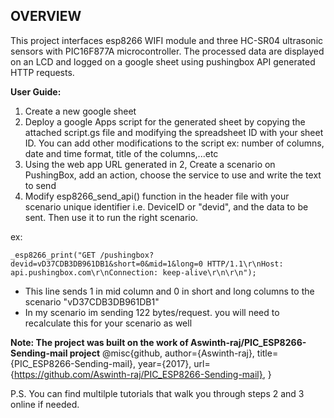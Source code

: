 ## OVERVIEW
This project interfaces esp8266 WIFI module and three HC-SR04 ultrasonic sensors with PIC16F877A microcontroller. The processed data are displayed on an LCD and logged on a google sheet using pushingbox API generated HTTP requests.

**User Guide:**
1) Create a new google sheet
2) Deploy a google Apps script for the generated sheet by copying the attached script.gs file and modifying the spreadsheet ID with your sheet ID. You can add other modifications to the script ex: number of columns, date and time format, title of the columns,...etc
3) Using the web app URL generated in 2, Create a scenario on PushingBox, add an action, choose the service to use and write the text to send
4) Modify esp8266_send_api() function in the header file with your scenario unique identifier i.e. DeviceID or "devid", and the data to be sent. Then use it to run the right scenario.

ex:
```
_esp8266_print("GET /pushingbox?devid=vD37CDB3DB961DB1&short=0&mid=1&long=0 HTTP/1.1\r\nHost: api.pushingbox.com\r\nConnection: keep-alive\r\n\r\n");
```
  
  * This line sends 1 in mid column and 0 in short and long columns to the scenario "vD37CDB3DB961DB1"
  * In my scenario im sending 122 bytes/request. you will need to recalculate this for your scenario as well

**Note: The project was built on the work of Aswinth-raj/PIC_ESP8266-Sending-mail project**
@misc{github,
  author={Aswinth-raj},
  title={PIC_ESP8266-Sending-mail},
  year={2017},
  url={https://github.com/Aswinth-raj/PIC_ESP8266-Sending-mail},
}

P.S. You can find multilple tutorials that walk you through steps 2 and 3 online if needed.
